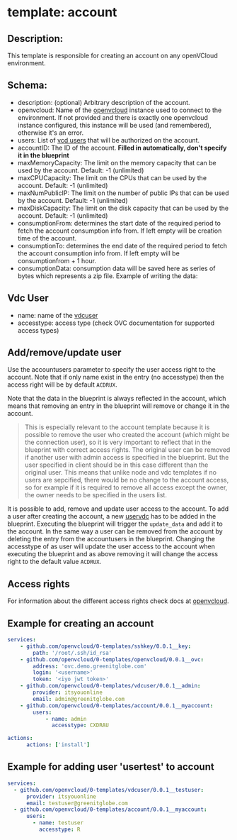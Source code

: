 # template: account

## Description:
This template is responsible for creating an account on any openVCloud environment.

## Schema:

- description: (optional) Arbitrary description of the account.
- openvcloud: Name of the [openvcloud](../openvcloud) instance used to connect to the environment. If not provided and there is exactly one openvcloud instance configured, this instance will be used (and remembered), otherwise it's an error.
- users: List of [vcd users](#vdc-user) that will be authorized on the account.
- accountID: The ID of the account. **Filled in automatically, don't specify it in the blueprint**
- maxMemoryCapacity: The limit on the memory capacity that can be used by the account. Default: -1 (unlimited)
- maxCPUCapacity: The limit on the CPUs that can be used by the account. Default: -1 (unlimited)
- maxNumPublicIP: The limit on the number of public IPs that can be used by the account. Default: -1 (unlimited)
- maxDiskCapacity: The limit on the disk capacity that can be used by the account. Default: -1 (unlimited)
- consumptionFrom: determines the start date of the required period to fetch the account consumption info from. If left empty will be creation time of the account.
- consumptionTo: determines the end date of the required period to fetch the account consumption info from. If left empty will be consumptionfrom + 1 hour.
- consumptionData: consumption data will be saved here as series of bytes which represents a zip file. Example of writing the data:

## Vdc User
- name: name of the [vdcuser](../vdcuser)
- accesstype: access type (check OVC documentation for supported access types)


## Add/remove/update user

Use the accountusers parameter to specify the user access right to the account. Note that if only name exist in the entry (no accesstype) then the access right will be by default `ACDRUX`.

Note that the data in the blueprint is always reflected in the account, which means that removing an entry in the blueprint will remove or change it in the account.

>This is especially relevant to the account template because it is possible to remove the user who created the account (which might be the connection user), so it is very important to reflect that in the blueprint with correct access rights. The original user can be removed if another user with admin access is specified in the blueprint. But the user specified in client should be in this case different than the original user.
This means that unlike node and vdc templates if no users are sepcified, there would be no change to the account access, so for example if it is required to remove all access except the owner, the owner needs to be specified in the users list.

It is possible to add, remove and update user access to the account. To add a user after creating the account, a new [uservdc](../vdcuser) has to be added in the blueprint. Executing the blueprint will trigger the `update_data` and add it to the account. In the same way a user can be removed from the account by deleting the entry from the accountusers in the blueprint. Changing the accesstype of as user will update the user access to the account when executing the blueprint and as above removing it will change the access right to the default value `ACDRUX`.

## Access rights

For information about the different access rights check docs at [openvcloud](https://github.com/0-complexity/openvcloud/blob/2.1.7/docs/EndUserPortal/Authorization/AuthorizationModel.md).

## Example for creating an account

```yaml
services:
    - github.com/openvcloud/0-templates/sshkey/0.0.1__key:
        path: '/root/.ssh/id_rsa'
    - github.com/openvcloud/0-templates/openvcloud/0.0.1__ovc:
        address: 'ovc.demo.greenitglobe.com'
        login: '<username>'
        token: '<iyo jwt token>'
    - github.com/openvcloud/0-templates/vdcuser/0.0.1__admin:
        provider: itsyouonline
        email: admin@greenitglobe.com
    - github.com/openvcloud/0-templates/account/0.0.1__myaccount:
        users:
            - name: admin
              accesstype: CXDRAU

actions:
      actions: ['install']
```

## Example for adding user 'usertest' to account

```yaml
services:
  - github.com/openvcloud/0-templates/vdcuser/0.0.1__testuser:
      provider: itsyouonline
      email: testuser@greenitglobe.com
  - github.com/openvcloud/0-templates/account/0.0.1__myaccount:
      users:
        - name: testuser
          accesstype: R
```